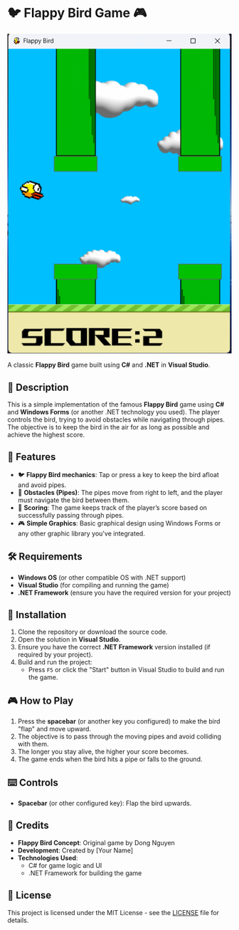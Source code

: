 # 🐦 **Flappy Bird Game** 🎮

![Flappy Bird Screenshot](/screenshot.png)  <!-- Replace with your actual image file -->

A classic **Flappy Bird** game built using **C#** and **.NET** in **Visual Studio**.

## 📜 Description

This is a simple implementation of the famous **Flappy Bird** game using **C#** and **Windows Forms** (or another .NET technology you used). The player controls the bird, trying to avoid obstacles while navigating through pipes. The objective is to keep the bird in the air for as long as possible and achieve the highest score.

## 🚀 Features

- 🐦 **Flappy Bird mechanics**: Tap or press a key to keep the bird afloat and avoid pipes.
- 🚧 **Obstacles (Pipes)**: The pipes move from right to left, and the player must navigate the bird between them.
- 🎯 **Scoring**: The game keeps track of the player’s score based on successfully passing through pipes.
- 🎮 **Simple Graphics**: Basic graphical design using Windows Forms or any other graphic library you've integrated.

## 🛠️ Requirements

- **Windows OS** (or other compatible OS with .NET support)
- **Visual Studio** (for compiling and running the game)
- **.NET Framework** (ensure you have the required version for your project)

## 🔧 Installation

1. Clone the repository or download the source code.
2. Open the solution in **Visual Studio**.
3. Ensure you have the correct **.NET Framework** version installed (if required by your project).
4. Build and run the project:
   - Press `F5` or click the "Start" button in Visual Studio to build and run the game.

## 🎮 How to Play

1. Press the **spacebar** (or another key you configured) to make the bird "flap" and move upward.
2. The objective is to pass through the moving pipes and avoid colliding with them.
3. The longer you stay alive, the higher your score becomes.
4. The game ends when the bird hits a pipe or falls to the ground.

## ⌨️ Controls

- **Spacebar** (or other configured key): Flap the bird upwards.

## 🙌 Credits

- **Flappy Bird Concept**: Original game by Dong Nguyen
- **Development**: Created by [Your Name]
- **Technologies Used**:
  - C# for game logic and UI
  - .NET Framework for building the game

## 📝 License

This project is licensed under the MIT License - see the [LICENSE](LICENSE) file for details.